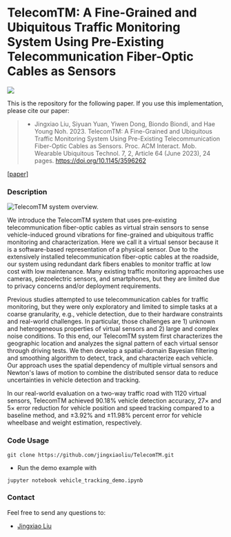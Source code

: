# TelecomTM: A Fine-Grained and Ubiquitous Traffic Monitoring System Using Pre-Existing Telecommunication Fiber-Optic Cables as Sensors

![](presentation/telecomTM_demo_blur.gif)

This is the repository for the following paper. If you use this implementation, please cite our paper:

>* Jingxiao Liu, Siyuan Yuan, Yiwen Dong, Biondo Biondi, and Hae Young Noh. 2023. TelecomTM: A Fine-Grained and Ubiquitous Traffic Monitoring System Using Pre-Existing Telecommunication Fiber-Optic Cables as Sensors. Proc. ACM Interact. Mob. Wearable Ubiquitous Technol. 7, 2, Article 64 (June 2023), 24 pages. https://doi.org/10.1145/3596262

[[paper]](https://dl.acm.org/doi/10.1145/3596262)

### Description

![TelecomTM system overview.](presentation/system_overview.png)

We introduce the TelecomTM system that uses pre-existing telecommunication fiber-optic cables as virtual strain sensors to sense vehicle-induced ground vibrations for fine-grained and ubiquitous traffic monitoring and characterization. Here we call it a virtual sensor because it is a software-based representation of a physical sensor. Due to the extensively installed telecommunication fiber-optic cables at the roadside, our system using redundant dark fibers enables to monitor traffic at low cost with low maintenance. Many existing traffic monitoring approaches use cameras, piezoelectric sensors, and smartphones, but they are limited due to privacy concerns and/or deployment requirements. 

Previous studies attempted to use telecommunication cables for traffic monitoring, but they were only exploratory and limited to simple tasks at a coarse granularity, e.g., vehicle detection, due to their hardware constraints and real-world challenges. In particular, those challenges are 1) unknown and heterogeneous properties of virtual sensors and 2) large and complex noise conditions. To this end, our TelecomTM system first characterizes the geographic location and analyzes the signal pattern of each virtual sensor through driving tests. We then develop a spatial-domain Bayesian filtering and smoothing algorithm to detect, track, and characterize each vehicle. Our approach uses the spatial dependency of multiple virtual sensors and Newton's laws of motion to combine the distributed sensor data to reduce uncertainties in vehicle detection and tracking. 

In our real-world evaluation on a two-way traffic road with 1120 virtual sensors, TelecomTM achieved 90.18% vehicle detection accuracy, 27× and 5× error reduction for vehicle position and speed tracking compared to a baseline method, and ±3.92% and ±11.98% percent error for vehicle wheelbase and weight estimation, respectively.

### Code Usage
```
git clone https://github.com/jingxiaoliu/TelecomTM.git

```
- Run the demo example with
```
jupyter notebook vehicle_tracking_demo.ipynb
```
### Contact
Feel free to send any questions to:
- [Jingxiao Liu](mailto:liujx@stanford.edu)
